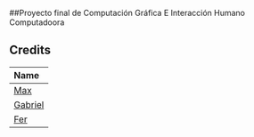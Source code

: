 ##Proyecto final de Computación Gráfica E Interacción Humano Computadoora
## Credits
| Name |
| :--- |
| [Max](https://github.com/ktroz)|
| [Gabriel](https://github.com/GabooLml) |
| [Fer](https://github.com/fer-jim19) |
